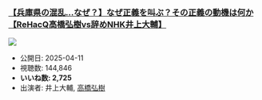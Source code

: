 ### [【兵庫県の混乱…なぜ？】なぜ正義を叫ぶ？その正義の動機は何か【ReHacQ高橋弘樹vs辞めNHK井上大輔】](https://www.youtube.com/watch?v=rpZk5ry15UI)
[![](https://img.youtube.com/vi/rpZk5ry15UI/sddefault.jpg)](https://www.youtube.com/watch?v=rpZk5ry15UI)
-   公開日: 2025-04-11
-   視聴数: 144,846
-   **いいね数: 2,725**
-   出演者: 井上大輔, [高橋弘樹](/rehacq_fan/people/高橋弘樹 "wikilink")

